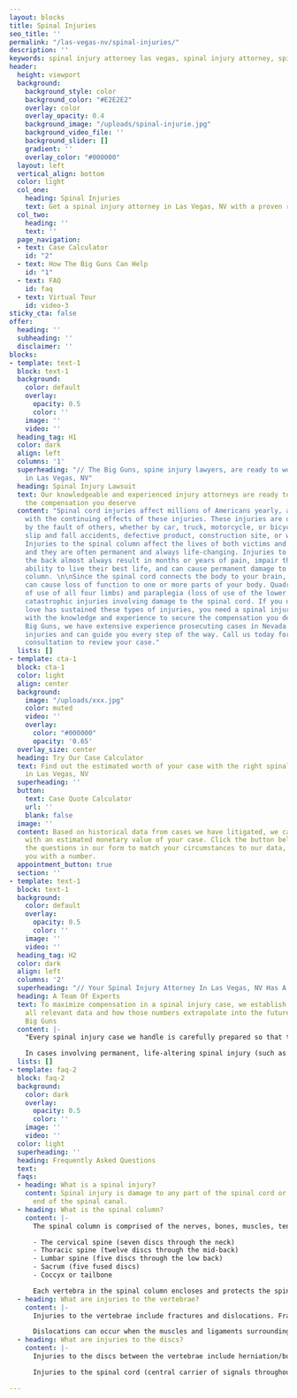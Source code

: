 ```yaml
---
layout: blocks
title: Spinal Injuries
seo_title: ''
permalink: "/las-vegas-nv/spinal-injuries/"
description: ''
keywords: spinal injury attorney las vegas, spinal injury attorney, spine injury lawyers
header:
  height: viewport
  background:
    background_style: color
    background_color: "#E2E2E2"
    overlay: color
    overlay_opacity: 0.4
    background_image: "/uploads/spinal-injurie.jpg"
    background_video_file: ''
    background_slider: []
    gradient: ''
    overlay_color: "#000000"
  layout: left
  vertical_align: bottom
  color: light
  col_one:
    heading: Spinal Injuries
    text: Get a spinal injury attorney in Las Vegas, NV with a proven record
  col_two:
    heading: ''
    text: ''
  page_navigation:
  - text: Case Calculator
    id: "2"
  - text: How The Big Guns Can Help
    id: "1"
  - text: FAQ
    id: faq
  - text: Virtual Tour
    id: video-3
sticky_cta: false
offer:
  heading: ''
  subheading: ''
  disclaimer: ''
blocks:
- template: text-1
  block: text-1
  background:
    color: default
    overlay:
      opacity: 0.5
      color: ''
    image: ''
    video: ''
  heading_tag: H1
  color: dark
  align: left
  columns: '1'
  superheading: "// The Big Guns, spine injury lawyers, are ready to work for you
    in Las Vegas, NV"
  heading: Spinal Injury Lawsuit
  text: Our knowledgeable and experienced injury attorneys are ready to help you get
    the compensation you deserve
  content: "Spinal cord injuries affect millions of Americans yearly, and many live
    with the continuing effects of these injuries. These injuries are often caused
    by the fault of others, whether by car, truck, motorcycle, or bicycle accidents,
    slip and fall accidents, defective product, construction site, or workplace mishaps.
    Injuries to the spinal column affect the lives of both victims and their families,
    and they are often permanent and always life-changing. Injuries to the neck or
    the back almost always result in months or years of pain, impair the victim's
    ability to live their best life, and can cause permanent damage to the spinal
    column. \n\nSince the spinal cord connects the body to your brain, damaging it
    can cause loss of function to one or more parts of your body. Quadriplegia (loss
    of use of all four limbs) and paraplegia (loss of use of the lower limbs) are
    catastrophic injuries involving damage to the spinal cord. If you or someone you
    love has sustained these types of injuries, you need a spinal injury attorney
    with the knowledge and experience to secure the compensation you deserve. At The
    Big Guns, we have extensive experience prosecuting cases in Nevada involving spinal
    injuries and can guide you every step of the way. Call us today for a no-obligation
    consultation to review your case."
  lists: []
- template: cta-1
  block: cta-1
  color: light
  align: center
  background:
    image: "/uploads/xxx.jpg"
    color: muted
    video: ''
    overlay:
      color: "#000000"
      opacity: '0.65'
  overlay_size: center
  heading: Try Our Case Calculator
  text: Find out the estimated worth of your case with the right spinal injury attorney
    in Las Vegas, NV
  superheading: ''
  button:
    text: Case Quote Calculator
    url: ''
    blank: false
  image: ''
  content: Based on historical data from cases we have litigated, we can provide you
    with an estimated monetary value of your case. Click the button below, answer
    the questions in our form to match your circumstances to our data, and we'll provide
    you with a number.
  appointment_button: true
  section: ''
- template: text-1
  block: text-1
  background:
    color: default
    overlay:
      opacity: 0.5
      color: ''
    image: ''
    video: ''
  heading_tag: H2
  color: dark
  align: left
  columns: '2'
  superheading: "// Your Spinal Injury Attorney In Las Vegas, NV Has A Curated Team"
  heading: A Team Of Experts
  text: To maximize compensation in a spinal injury case, we establish and document
    all relevant data and how those numbers extrapolate into the future. Call The
    Big Guns
  content: |-
    "Every spinal injury case we handle is carefully prepared so that the victim's immediate and future medical and financial needs are accounted for. To maximize compensation for our clients, we consult with recognized medical experts selected for their ability to document, analyze, and persuasively describe their findings concerning the issues of liability and damages. Compensation includes recovery of your medical bills for necessary treatment as well as pain and suffering and lost wages. Pain and suffering is more than just physical pain and also includes impacts on your daily activities, such as sports, hobbies, physical activities, and social life. In certain circumstances, your spouse or other loved ones can also receive compensation because you cannot be there for them in the way they deserve.

    In cases involving permanent, life-altering spinal injury (such as paraplegia (lower-limb paralysis) or quadriplegia (full paralysis)), we work with established healthcare cost data on costs associated with nursing care, medical equipment, and other needed medical care. These costs include required changes to your home or vehicle and the cost of wheelchairs. A physiatrist (physical rehabilitative expert) works with a life care planner to identify and address your physical, medical, and day-to-day needs and prepare individualized plans to help you achieve some level of future independence and a meaningful quality of life. Frequently, an economist is retained to analyze and quantify the loss of income, earning capacity, and loss of enjoyment of life. The economist also examines medical costs associated with the life care plan and prepares a report accounting for rising medical expenses, interest, and inflation. This process prepares one of our experienced trial attorneys to present all the damage issues to you and the jury in clear and understandable terms."
  lists: []
- template: faq-2
  block: faq-2
  background:
    color: dark
    overlay:
      opacity: 0.5
      color: ''
    image: ''
    video: ''
  color: light
  superheading: ''
  heading: Frequently Asked Questions
  text: 
  faqs:
  - heading: What is a spinal injury?
    content: Spinal injury is damage to any part of the spinal cord or nerves at the
      end of the spinal canal.
  - heading: What is the spinal column?
    content: |-
      The spinal column is comprised of the nerves, bones, muscles, tendons, and other tissues that reach from the base of the skull to the tailbone. The spinal column encloses the spinal cord and the fluid surrounding the spinal cord. It is also called the backbone, spine, or vertebral column. It is made up of five parts:

      - The cervical spine (seven discs through the neck)
      - Thoracic spine (twelve discs through the mid-back)
      - Lumbar spine (five discs through the low back)
      - Sacrum (five fused discs)
      - Coccyx or tailbone

      Each vertebra in the spinal column encloses and protects the spinal cord, connecting the brain to the rest of the body. The vertebrae are separated by discs that provide cushion and allow the spine to flex and rotate. Nerves exit through spaces (foramen) between the discs and go out to every part of the body.
  - heading: What are injuries to the vertebrae?
    content: |-
      Injuries to the vertebrae include fractures and dislocations. Fractures can occur from a compression fracture, often caused by hyperflexion (front to back) injury in which part of the spinal column is forced forward and downward. A more serious form of compression fracture is a burst fracture, where the bones are shattered and may pierce the spinal cord.

      Dislocations can occur when the muscles and ligaments surrounding the spinal column are injured or torn. If too much abnormal movement occurs, this can cause injury to the spinal cord. These two types of injuries can also occur together, increasing the risk of injury to the spinal cord.
  - heading: What are injuries to the discs?
    content: |-
      Injuries to the discs between the vertebrae include herniation/bulges and slips/dislocations. A herniated disc is when the inner part of the disc swells and pushes through the outer membrane. This can be caused by the aging process or a violent spine injury. A herniated disc can push into the surrounding nerves and cause localized pain and shooting pain down the arms and/or legs (radiculopathy). A slipped disc occurs when the disc shifts out of its normal position between the vertebrae, pushing against the surrounding nerves causing pain, numbness, tingling, and other symptoms.

      Injuries to the spinal cord (central carrier of signals throughout the body) include bruises and partial or complete tears. A mild bruise (contusion) may cause the temporary loss of some function below the injury site. A complete severing of the spinal cord (transection) will cause a total and permanent loss of sensation and movement below the injury site.

---
```

